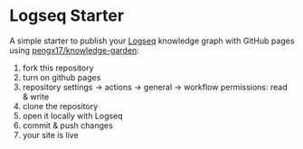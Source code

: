 # Logseq Starter

A simple starter to publish your [Logseq](https://logseq.com/) knowledge graph with GitHub pages using [pengx17/knowledge-garden](https://github.com/pengx17/knowledge-garden/blob/c2b7dc04ceef299e3dd0a238630a82af11cff858/.github/workflows/main.yml):

1. fork this repository
2. turn on github pages
3. repository settings -> actions -> general -> workflow permissions: read & write
4. clone the repository
5. open it locally with Logseq
6. commit & push changes
7. your site is live
